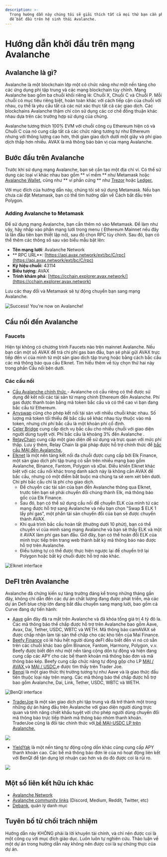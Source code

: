 ```yaml
---
description: >-
  Trong hướng dẫn này chúng tôi sẽ giải thích tất cả mọi thứ bạn cần phải biết
  để bắt đầu trên hệ sinh thái Avalanche.
---
```


# Hướng dẫn khởi đầu trên mạng Avalanche

## Avalanche là gì?

Avalanche là một blockchain lớp một có chức năng như một nền tảng cho các ứng dụng phi tập trung và các mạng blockchain tùy chỉnh. Mạng Avalanche bao gồm ba chuỗi khối riêng lẻ: Chuỗi X, Chuỗi C và Chuỗi P. Mỗi chuỗi có mục tiêu riêng biệt, hoàn toàn khác với cách tiếp cận của chuỗi với nhau, cụ thể là yêu cầu tất cả các nút xác thực tất cả các giao dịch. Các blockchains Avalanche thậm chí còn sử dụng các cơ chế đồng thuận khác nhau dựa trên các trường hợp sử dụng của chúng.

Avalanche tương thích 100% EVM với chuỗi công cụ Ethereum hiện có và Chuỗi C của nó cung cấp tất cả các chức năng tương tự như Ethereum nhưng với thông lượng cao hơn,  thời gian giao dịch dưới  một giây và phí giao dịch thấp hơn nhiều. AVAX là mã thông báo bản vị của mạng Avalanche.

## Bước đầu trên Avalanche

Trước khi sử dụng mạng Avalanche, bạn sẽ cần tạo một địa chỉ ví. Có thể sử dụng các loại ví khác nhau bao gồm \*\* ví mềm \*\* như Metamask hoặc [Avalanche Wallet](https://wallet.avax.network/access), cũng như \*\* ví phần cứng \*\* như [Trezor](https://trezor.io/coins/) hoặc [Ledger.](https://support.ledger.com/hc/en-us/articles/360020765779-Avalanche-AVAX-?docs=true)

Với mục đích của hướng dẫn này, chúng tôi sẽ sử dụng Metamask. Nếu bạn chưa cài đặt Metamask, bạn có thể tìm hướng dẫn về Cách bắt đầu trên Polygon.

### Adding Avalanche to Metamask

Để sử dụng mạng Avalanche, bạn cần thêm nó vào Metamask. Để làm như vậy, hãy nhấp vào phần mạng lưới trong menu ( Ethereum Mainnet nếu đây là lần đầu tiên bạn thiết lập nó), sau đó chọn RPC tùy chỉnh. Sau đó, bạn có thể thêm các thông số  sau vào biểu mẫu bật lên:

* **Tên mạng lưới**: Avalanche Network
* ** RPC URL**: [https://api.avax.network/ext/bc/C/rpc](https://api.avax.network/ext/bc/C/rpc)
* **Ký hiệu chuỗi**: 43114
* **Biểu tượng**: AVAX
* **Trình khám phá**: [https://cchain.explorer.avax.network/](https://cchain.explorer.avax.network)

Lưu các thay đổi và Metamask sẽ tự động chuyển bạn sang mạng Avalanche.

![Success! You're now on Avalanche!](../.gitbook/assets/avax_MM.png)

## Cầu nối đến Avalanche

### Faucets

Hiện tại không có chương trình Faucets nào trên mainnet Avalanche. Nếu bạn cần một số AVAX để trả chi phí gas ban đầu, bạn sẽ phải gửi AVAX trực tiếp đến ví của mình từ một sàn giao dịch tập trung hoặc bằng cách bắc cầu các mã thông báo qua cầu Elknet. Tìm hiểu thêm về tùy chọn thứ hai này trong phần Cầu nối bên dưới.

### Các cầu nối

* [Cầu Avalanche chính thức ](https://bridge.avax.network/login)- Avalanche có cầu riêng có thể được sử dụng để kết nối các tài sản từ mạng chính Ethereum đến Avalanche. Phí gas được thanh toán bằng mã token bắc cầu và có thể cao vì bạn đang bắc cầu từ Ethereum.
* [Anyswap](https://anyswap.exchange/#/bridge) cũng cho phép kết nối tài sản với nhiều chuỗi khác nhau. Số lượng mã token tối thiểu để bắc cầu sẽ khác nhau tùy thuộc vào mã token, nhưng chi phí bắc cầu là một khoản phí cố định.
* [Celer Bridge](how-to-get-started-on-avalanche.md#buoc-dau-tren-avalanche) cung cấp dịch vụ bắc cầu cho nhiều chuỗi với giao diện người dùng tuyệt vời. Phí bắc cầu là khoảng 3% đến Avalanche .
* [RelayChain](how-to-get-started-on-avalanche.md#avalanche-la-gi) cung cấp một giao diện dễ sử dụng và trực quan với mức phí thấp. Lưu ý thêm, Relay Chain là giải pháp được hỗ trợ chính thức để [bắc cầu MAI đến Avalanche.](../debt-management-tutorials/mai-metaverse.md#avalanche)
* [Elknet](https://app.elk.finance/#/elknet) là một nền tảng kết nối đa chuỗi được cung cấp bởi Elk Finance, một sàn giao dịch phi tập trung có sẵn trên nhiều mạng bao gồm Avalanche, Binance, Fantom, Polygon và xDai. Điều khiến Elknet khác biệt với các cầu nối khác trong danh sách này là không cần AVAX để bắc cầu, nhưng có một điểm bắt buộc mà chúng ta sẽ xem xét bên dưới. Chi phí bắc cầu chỉ là phí  cho giao dịch.
  * Để chuyển các tài sản của bạn đến Avalanche thông qua Elknet, trước tiên bạn sẽ phải chuyển đổi chúng thành Elk, mã thông báo gốc của Elk Finance.
  * Sau đó, bạn có thể sử dụng cầu nối để chuyển ELK của mình từ các mạng được hỗ trợ sang Avalanche và nếu bạn chọn "Swap $ ELK 1 lấy phí gas", một phần tài sản chuyển đổi của bạn sẽ được chuyển thành AVAX.
  * Khi quá trình bắc cầu hoàn tất (thường dưới 10 phút), bạn có thể chuyển ví của mình sang mạng Avalanche và bạn sẽ thấy ELK và một ít AVAX làm phí gas ban đầu. Giờ đây, bạn có thể hoán đổi ELK của mình trực tiếp trên trang web thành bất kỳ mã thông báo nào được hỗ trợ trên Avalanche.
  * Điều tương tự có thể được thực hiện ngược lại để chuyển trở lại Polygon hoặc bất kỳ chuỗi được hỗ trợ nào khác.

![Elknet interface](../.gitbook/assets/AVAX_elkswap.png)

## DeFI trên Avalanche

Avalanche đã chứng kiến sự tăng trưởng đáng kể trong những tháng gần đây, không chỉ dẫn đến các dự án chất lượng đang được phát triển, mà các dự án Defi blue chip lớn đang bắt đầu chuyển sang mạng lưới, bao gồm cả Curve đang dự tiến hành:

* [Aave](https://app.aave.com/dashboard) gần đây đã ra mắt trên Avalanche và đã khóa tổng giá trị 4 tỷ đô la. Các mã thông báo thế chấp được hỗ trợ trên Avalanche bao gồm Aave, Avax, Dai, Tether, USDC, WBTC và WETH. Mã thông báo camAVAX sẽ được chấp nhận làm tài sản thế chấp cho các kho tiền của Mai Finance.
* [Beefy Finance](https://app.beefy.finance/#/avax) có lẽ hầu hết người dùng deFI đều biết đến vì nó có sẵn trên các chuỗi khác bao gồm Binance, Fantom, Harmony, Polygon, v.v. Beefy được biết đến như một nền tảng cộng dồn tự động và hiện đang cung cấp các APY cho các bể thanh khoản mã thông báo đơn và mã thông báo kép. Beefy cung cấp chức năng tự động gộp cho LP [MAI / AVAX ](how-to-get-started-on-avalanche.md#avalanche-la-gi)và [MAI / USDC.](how-to-get-started-on-avalanche.md#avalanche-la-gi)e được tìm thấy trên Trader Joe.
* [Benqi](https://app.benqi.fi/markets) là một giao thức thị trường tương tự như Aave và là giao thức đầu tiên thuộc loại này trên mạng. Các mã thông báo thế chấp được hỗ trợ bao gồm Avalanche, Dai, Link, Tether, USDC, WBTC và WETH.

![BenQI interface](../.gitbook/assets/AVAX_benqi.png)

* [TraderJoe](https://www.traderjoexyz.com/#/home) là một sàn giao dịch phi tập trung và đã trở thành một trong những dự án hàng đầu trên Avalanche với giao diện người dùng trực quan và tính năng chiết khấu tuyệt vời cho phép người dùng chuyển đổi mã thông báo trực tiếp thành mã thông báo nhóm thanh khoản. TraderJoe cũng là đối tác chính thức với[ bể MAI-USDC LP trên Avalanche. ](../debt-management-tutorials/mai-metaverse.md#su-dung-mai-tren-avax)

![](../.gitbook/assets/AVAX_joe.png)

* [YieldYak](https://yieldyak.com/farms) là một nền tảng tự động cộng dồn  khác cũng cung cấp APY thanh khoản cao. Các bể mã thông báo đơn lẻ của nó hoạt động liên kết với BenQI để tận dụng lợi nhuận cao hơn và do đó được coi là rủi ro.

![](../.gitbook/assets/avax_yak.png)

## Một số liên kết hữu ích khác

* [Avalanche Network](htts://avax)
* [Avalanche community links](https://www.avax.network/community) (Discord, Medium, Reddit, Twitter, etc)
* [Debank](https://debank.com), quản lý danh mục

## Tuyên bố từ chối trách nhiệm

Hướng dẫn này KHÔNG phải là lời khuyên tài chính, và chỉ nên được coi là một công cụ với mục đích giáo dục. Luôn luôn tự nghiên cứu. Thảo luận về một dự án trong hướng dẫn này không nên được coi là sự chứng thực của dự án.
